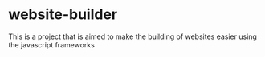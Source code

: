 # website-builder
This is a project that is aimed to make the building of websites easier using the javascript frameworks
